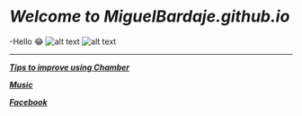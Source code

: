 # ***Welcome to MiguelBardaje.github.io***
-Hello :joy:
![alt text](https://pbs.twimg.com/media/FDCRub4WEAMndtG.jpg)
![alt text](https://earlygame.com/uploads/images/_body/Valorant-Chamber-Headhunter-2.jpg)
- - -
[***Tips to improve using Chamber***](https://youtu.be/__bXql1LJaY)

[***Music***](https://youtu.be/YVkUvmDQ3HY)

[***Facebook***](https://youtu.be/dQw4w9WgXcQ)
